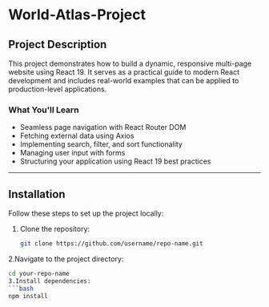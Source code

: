 # World-Atlas-Project

## Project Description

This project demonstrates how to build a dynamic, responsive multi-page website using React 19. It serves as a practical guide to modern React development and includes real-world examples that can be applied to production-level applications.

### What You'll Learn

- Seamless page navigation with React Router DOM
- Fetching external data using Axios
- Implementing search, filter, and sort functionality
- Managing user input with forms
- Structuring your application using React 19 best practices

---

## Installation

Follow these steps to set up the project locally:

1. Clone the repository:
   ```bash
   git clone https://github.com/username/repo-name.git
   
2.Navigate to the project directory:
   ```bash
   cd your-repo-name
3.Install dependencies:
   ```bash
   npm install

